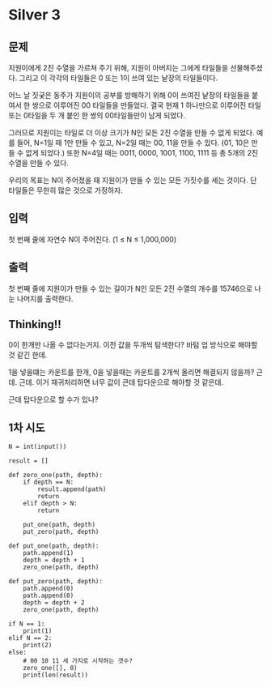 # Silver 3

## 문제
지원이에게 2진 수열을 가르쳐 주기 위해, 지원이 아버지는 그에게 타일들을 선물해주셨다. 그리고 이 각각의 타일들은 0 또는 1이 쓰여 있는 낱장의 타일들이다.

어느 날 짓궂은 동주가 지원이의 공부를 방해하기 위해 0이 쓰여진 낱장의 타일들을 붙여서 한 쌍으로 이루어진 00 타일들을 만들었다. 결국 현재 1 하나만으로 이루어진 타일 또는 0타일을 두 개 붙인 한 쌍의 00타일들만이 남게 되었다.

그러므로 지원이는 타일로 더 이상 크기가 N인 모든 2진 수열을 만들 수 없게 되었다. 예를 들어, N=1일 때 1만 만들 수 있고, N=2일 때는 00, 11을 만들 수 있다. (01, 10은 만들 수 없게 되었다.) 또한 N=4일 때는 0011, 0000, 1001, 1100, 1111 등 총 5개의 2진 수열을 만들 수 있다.

우리의 목표는 N이 주어졌을 때 지원이가 만들 수 있는 모든 가짓수를 세는 것이다. 단 타일들은 무한히 많은 것으로 가정하자.

## 입력
첫 번째 줄에 자연수 N이 주어진다. (1 ≤ N ≤ 1,000,000)

## 출력
첫 번째 줄에 지원이가 만들 수 있는 길이가 N인 모든 2진 수열의 개수를 15746으로 나눈 나머지를 출력한다.

## Thinking!!
0이 한개만 나올 수 없다는거지.
이전 값을 두개씩 탐색한다?
바텀 업 방식으로 해야할 것 같긴 한데.

1을 넣을떄는 카운트를 한개, 0을 넣을때는 카운트를 2개씩 올리면 해결되지 않을까?
근데. 근데. 이거 재귀처리하면 너무 값이 큰데
탑다운으로 해야할 것 같은데.

근데 탑다운으로 할 수가 있나?

## 1차 시도

    N = int(input())
    
    result = []
    
    def zero_one(path, depth):
        if depth == N:
            result.append(path)
            return
        elif depth > N:
            return
    
        put_one(path, depth)
        put_zero(path, depth)
    
    def put_one(path, depth):
        path.append(1)
        depth = depth + 1
        zero_one(path, depth)
    
    def put_zero(path, depth):
        path.append(0)
        path.append(0)
        depth = depth + 2
        zero_one(path, depth)
    
    if N == 1:
        print(1)
    elif N == 2:
        print(2)
    else:
        # 00 10 11 세 가지로 시작하는 갯수?
        zero_one([], 0)
        print(len(result))